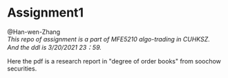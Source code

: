 # Assignment1
@Han-wen-Zhang  
_This repo of assignment is a part of MFE5210 algo-trading in CUHKSZ._  
_And the ddl is 3/20/2021 23：59._  

Here the pdf is a research report in "degree of order books" from soochow securities.  


